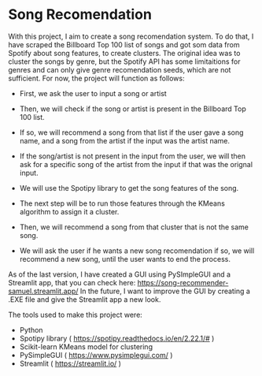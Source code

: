 # Song Recomendation

With this project, I aim to create a song recomendation system. To do that, I have scraped the Billboard Top 100 list of songs and got som data from Spotify about song features, to create clusters. The original idea was to cluster the songs by genre, but the Spotify API has some limitaitions for genres and can only give genre recomendation seeds, which are not sufficient. For now, the project will function as follows:

- First, we ask the user to input a song or artist

- Then, we will check if the song or artist is present in the Billboard Top 100 list.

- If so, we will recommend a song from that list if the user gave a song name, and a song from the artist if the input was the artist name.

- If the song/artist is not present in the input from the user, we will then ask for a specific song of the artist from the input if that was the orignal input.

- We will use the Spotipy library to get the song features of the song.

- The next step will be to run those features through the KMeans algorithm to assign it a cluster.

- Then, we will recommend a song from that cluster that is not the same song.

- We will ask the user if he wants a new song recomendation if so, we will recommend a new song, until the user wants to end the process.

As of the last version, I have created a GUI using PySImpleGUI and a Streamlit app, that you can check here: https://song-recommender-samuel.streamlit.app/
In the future, I want to improve the GUI by creating a .EXE file and give the Streamlit app a new look.

The tools used to make this project were:
- Python
- Spotipy library ( https://spotipy.readthedocs.io/en/2.22.1/# )
- Scikit-learn KMeans model for clustering
- PySimpleGUI ( https://www.pysimplegui.com/ )
- Streamlit ( https://streamlit.io/ )
